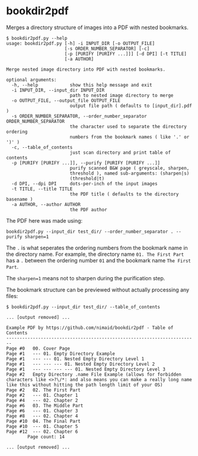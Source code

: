 # bookdir2pdf
Merges a directory structure of images into a PDF with nested bookmarks.

```
$ bookdir2pdf.py --help
usage: bookdir2pdf.py [-h] -i INPUT_DIR [-o OUTPUT_FILE]
                      [-s ORDER_NUMBER_SEPARATOR] [-c]
                      [-p [PURIFY [PURIFY ...]]] [-d DPI] [-t TITLE]
                      [-a AUTHOR]

Merge nested image directory into PDF with nested bookmarks.

optional arguments:
  -h, --help            show this help message and exit
  -i INPUT_DIR, --input_dir INPUT_DIR
                        path to nested image directory to merge
  -o OUTPUT_FILE, --output_file OUTPUT_FILE
                        output file path ( defaults to [input_dir].pdf )
  -s ORDER_NUMBER_SEPARATOR, --order_number_separator ORDER_NUMBER_SEPARATOR
                        the character used to separate the directory ordering
                        numbers from the bookmark names ( like '.' or ')' )
  -c, --table_of_contents
                        just scan directory and print table of contents
  -p [PURIFY [PURIFY ...]], --purify [PURIFY [PURIFY ...]]
                        purify scanned B&W page ( greyscale, sharpen,
                        threshold ), named sub-arguments: (sharpen|s)
                        (threshold|t)
  -d DPI, --dpi DPI     dots-per-inch of the input images
  -t TITLE, --title TITLE
                        the PDF title ( defaults to the directory basename )
  -a AUTHOR, --author AUTHOR
                        the PDF author
```

The PDF here was made using:

`bookdir2pdf.py --input_dir test_dir/ --order_number_separator . --purify sharpen=1`

The `.` is what seperates the ordering numbers from the bookmark name in the directory name. For example, the directory name `01. The First Part` has a `.` between the ordering number `01` and the bookmark name `The First Part`.

The `sharpen=1` means not to sharpen during the purification step.

The bookmark structure can be previewed without actually processing any files:

```
$ bookdir2pdf.py --input_dir test_dir/ --table_of_contents

... [output removed] ...

Example PDF by https://github.com/nimaid/bookdir2pdf - Table of Contents
------------------------------------------------------------------------
Page #0   00. Cover Page
Page #1   --- 01. Empty Directory Example
Page #1   --- --- 01. Nested Empty Directory Level 1
Page #1   --- --- --- 01. Nested Empty Directory Level 2
Page #1   --- --- --- --- 01. Nested Empty Directory Level 3
Page #2   Empty Directory .name File Example (allows for forbidden characters like <>?\/*: and also means you can make a really long name like this without hitting the path length limit of your OS)
Page #2   02. The First Part
Page #2   --- 01. Chapter 1
Page #4   --- 02. Chapter 2
Page #6   03. The Middle Part
Page #6   --- 01. Chapter 3
Page #8   --- 02. Chapter 4
Page #10  04. The Final Part
Page #10  --- 01. Chapter 5
Page #12  --- 02. Chapter 6
        Page count: 14

... [output removed] ...
```